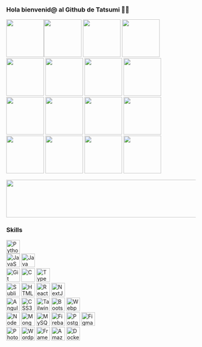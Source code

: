 ### Hola bienvenid@ al Github de Tatsumi 👋😄
<img class=" imga " src="https://media3.giphy.com/media/39BEINr27NNo9FnRAD/giphy.webp?cid=ecf05e473o6oaf8ml5m58yn7h8coa98hrxdgzzigpcdlkdrz&ep=v1_gifs_search&rid=giphy.webp&ct=g" width="100px " height="100" ><img class=" imga " src="https://media0.giphy.com/media/v1.Y2lkPTc5MGI3NjExYjc1MTljamwxbGxlNDhpeXNpbGpveGhqdDd2bW5tY3dpNjNkZ2FpcSZlcD12MV9naWZzX3NlYXJjaCZjdD1n/uHWzPe1dPgkEj2UXZb/giphy.webp" width="100px " height="100" >
<img class=" imga " src="https://media3.giphy.com/media/v1.Y2lkPTc5MGI3NjExYjc1MTljamwxbGxlNDhpeXNpbGpveGhqdDd2bW5tY3dpNjNkZ2FpcSZlcD12MV9naWZzX3NlYXJjaCZjdD1n/BDSZj7aLlvE7MXa90V/giphy.webp" width="100px " height="100" >
<img class=" imga " src="https://media1.giphy.com/media/gm847x3P3bJFhmwhxT/200.webp?cid=790b7611b7519cjl1lle48iysiljoxhjt7vmnmcwi63dgaiq&ep=v1_gifs_search&rid=200.webp&ct=g" width="100px " height="100" >
<img class=" imga " src="https://media1.giphy.com/media/3mJEekHXkjSCnWGTym/200.webp?cid=ecf05e47efdbp28alm9ekzdo7sjgewo9yxk9dblw0qaispvt&ep=v1_gifs_search&rid=200.webp&ct=g" width="100px " height="100" >
<img class=" imga " src="https://media1.giphy.com/media/3o6ZsZwsU65E0qcok8/giphy.webp?cid=ecf05e47vi5dc01lzpz3c2oifv2x2rublnq9mxgstsquaxw6&ep=v1_gifs_search&rid=giphy.webp&ct=g" width="100px " height="100" >
<img class=" imga " src="https://media1.giphy.com/media/IBawXRqkcH4ALM4ets/giphy.webp?cid=ecf05e47vi5dc01lzpz3c2oifv2x2rublnq9mxgstsquaxw6&ep=v1_gifs_search&rid=giphy.webp&ct=g" width="100px " height="100" >
<img class=" imga " src="https://media2.giphy.com/media/8XksvbhGUWKl2/giphy.webp?cid=ecf05e47guxdzujfcykz8ms7ebngt8v422qiurrjn2kzhdp9&ep=v1_gifs_search&rid=giphy.webp&ct=g" width="100px " height="100" > <!-- asd -->
<img class=" imga " src="https://media0.giphy.com/media/aDu75yr47iWvlwhBFa/giphy.webp?cid=ecf05e47jqch35ct672hsh67ivdfe3v8tu0j5js9axuwylt3&ep=v1_gifs_search&rid=giphy.webp&ct=g" width="100px " height="100" >
<img class=" imga " src="https://media2.giphy.com/media/lSpzYD1dQqnyDBay4n/giphy.webp?cid=ecf05e47rpd8usfm4wsbbjyan4q1gvq33ll2wcc4znnf5go8&ep=v1_gifs_search&rid=giphy.webp&ct=g" width="100px " height="100" >
<img class=" imga " src="https://media4.giphy.com/media/uSWjDaqhuJoAGzxbQK/giphy.webp?cid=ecf05e47dkqpxyn3sllcoy8xoaxfk27mo4gja3rxbiydygyl&ep=v1_gifs_search&rid=giphy.webp&ct=g" width="100px " height="100" >
<img class=" imga " src="https://media4.giphy.com/media/CLGi9Twe180EbNY2lK/giphy.webp?cid=ecf05e47famjwgrzjrlomqlz4gxt47llx1isbynt07p5dqem&ep=v1_gifs_search&rid=giphy.webp&ct=g" width="100px " height="100" >
<img class=" imga " src="https://media1.giphy.com/media/sLq0FbsrbGZhreiVJK/giphy.webp?cid=ecf05e47famjwgrzjrlomqlz4gxt47llx1isbynt07p5dqem&ep=v1_gifs_search&rid=giphy.webp&ct=g" width="100px " height="100" >
<img class=" imga " src="https://media0.giphy.com/media/cPZdap8PGhSvABr6xW/giphy.webp?cid=ecf05e47dx0bom11866rbbwue132zggbvt4bwyujhq67l61i&ep=v1_gifs_search&rid=giphy.webp&ct=g" width="100px " height="100" >
<img class=" imga " src="https://media4.giphy.com/media/ViHG6N1Zhq1A7tDwbF/giphy.webp?cid=ecf05e47dx0bom11866rbbwue132zggbvt4bwyujhq67l61i&ep=v1_gifs_search&rid=giphy.webp&ct=g" width="100px " height="100" >
<img class=" imga " src="https://media2.giphy.com/media/7eUfR3hhYgfdFC3sw1/giphy.webp?cid=ecf05e47famjwgrzjrlomqlz4gxt47llx1isbynt07p5dqem&ep=v1_gifs_search&rid=giphy.webp&ct=g" width="100px " height="100" >

<img class=" imga " src="https://media0.giphy.com/media/0fz5uNPHnoVHLEhAW2/100.webp?cid=ecf05e47jqch35ct672hsh67ivdfe3v8tu0j5js9axuwylt3&ep=v1_gifs_search&rid=100.webp&ct=g" width="780px " height="100">



### Skills <p align="right">
<a href="https://www.python.org/" target="_blank" rel="noreferrer"><img src="https://raw.githubusercontent.com/danielcranney/readme-generator/main/public/icons/skills/python-colored.svg" width="36" height="36" alt="Python" /></a><br>
<a href="https://developer.mozilla.org/en-US/docs/Web/JavaScript" target="_blank" rel="noreferrer"><img src="https://raw.githubusercontent.com/danielcranney/readme-generator/main/public/icons/skills/javascript-colored.svg" width="36" height="36" alt="JavaScript" /></a>
<a href="https://www.oracle.com/java/" target="_blank" rel="noreferrer"><img src="https://raw.githubusercontent.com/danielcranney/readme-generator/main/public/icons/skills/java-colored.svg" width="36" height="36" alt="Java" /></a><br>
<a href="https://git-scm.com/" target="_blank" rel="noreferrer"><img src="https://raw.githubusercontent.com/danielcranney/readme-generator/main/public/icons/skills/git-colored.svg" width="36" height="36" alt="Git" /></a>
<a href="https://docs.microsoft.com/en-us/cpp/?view=msvc-170" target="_blank" rel="noreferrer"><img src="https://raw.githubusercontent.com/danielcranney/readme-generator/main/public/icons/skills/c-colored.svg" width="36" height="36" alt="C" /></a>
<a href="https://www.typescriptlang.org/" target="_blank" rel="noreferrer"><img src="https://raw.githubusercontent.com/danielcranney/readme-generator/main/public/icons/skills/typescript-colored.svg" width="36" height="36" alt="TypeScript" /></a><br>
<a href="https://www.sublimetext.com/index2" target="_blank" rel="noreferrer"><img src="https://raw.githubusercontent.com/danielcranney/readme-generator/main/public/icons/skills/sublimetext.svg" width="36" height="36" alt="Sublime Text" /></a>
<a href="https://developer.mozilla.org/en-US/docs/Glossary/HTML5" target="_blank" rel="noreferrer"><img src="https://raw.githubusercontent.com/danielcranney/readme-generator/main/public/icons/skills/html5-colored.svg" width="36" height="36" alt="HTML5" /></a>
<a href="https://reactjs.org/" target="_blank" rel="noreferrer"><img src="https://raw.githubusercontent.com/danielcranney/readme-generator/main/public/icons/skills/react-colored.svg" width="36" height="36" alt="React" /></a>
<a href="https://nextjs.org/docs" target="_blank" rel="noreferrer"><img src="https://raw.githubusercontent.com/danielcranney/readme-generator/main/public/icons/skills/nextjs-colored.svg" width="36" height="36" alt="NextJs" /></a><br>
<a href="https://angular.io/" target="_blank" rel="noreferrer"><img src="https://raw.githubusercontent.com/danielcranney/readme-generator/main/public/icons/skills/angularjs-colored.svg" width="36" height="36" alt="Angular" /></a>
<a href="https://www.w3.org/TR/CSS/#css" target="_blank" rel="noreferrer"><img src="https://raw.githubusercontent.com/danielcranney/readme-generator/main/public/icons/skills/css3-colored.svg" width="36" height="36" alt="CSS3" /></a>
<a href="https://tailwindcss.com/" target="_blank" rel="noreferrer"><img src="https://raw.githubusercontent.com/danielcranney/readme-generator/main/public/icons/skills/tailwindcss-colored.svg" width="36" height="36" alt="TailwindCSS" /></a>
<a href="https://getbootstrap.com/" target="_blank" rel="noreferrer"><img src="https://raw.githubusercontent.com/danielcranney/readme-generator/main/public/icons/skills/bootstrap-colored.svg" width="36" height="36" alt="Bootstrap" /></a>
<a href="https://webpack.js.org/" target="_blank" rel="noreferrer"><img src="https://raw.githubusercontent.com/danielcranney/readme-generator/main/public/icons/skills/webpack-colored.svg" width="36" height="36" alt="Webpack" /></a><br>
<a href="https://nodejs.org/en/" target="_blank" rel="noreferrer"><img src="https://raw.githubusercontent.com/danielcranney/readme-generator/main/public/icons/skills/nodejs-colored.svg" width="36" height="36" alt="NodeJS" /></a>
<a href="https://www.mongodb.com/" target="_blank" rel="noreferrer"><img src="https://raw.githubusercontent.com/danielcranney/readme-generator/main/public/icons/skills/mongodb-colored.svg" width="36" height="36" alt="MongoDB" /></a>
<a href="https://www.mysql.com/" target="_blank" rel="noreferrer"><img src="https://raw.githubusercontent.com/danielcranney/readme-generator/main/public/icons/skills/mysql-colored.svg" width="36" height="36" alt="MySQL" /></a>
<a href="https://firebase.google.com/" target="_blank" rel="noreferrer"><img src="https://raw.githubusercontent.com/danielcranney/readme-generator/main/public/icons/skills/firebase-colored.svg" width="36" height="36" alt="Firebase" /></a>
<a href="https://www.postgresql.org/" target="_blank" rel="noreferrer"><img src="https://raw.githubusercontent.com/danielcranney/readme-generator/main/public/icons/skills/postgresql-colored.svg" width="36" height="36" alt="PostgreSQL" /></a>
<a href="https://www.figma.com/" target="_blank" rel="noreferrer"><img src="https://raw.githubusercontent.com/danielcranney/readme-generator/main/public/icons/skills/figma-colored.svg" width="36" height="36" alt="Figma" /></a><br>
<a href="https://www.adobe.com/uk/products/photoshop.html" target="_blank" rel="noreferrer"><img src="https://raw.githubusercontent.com/danielcranney/readme-generator/main/public/icons/skills/photoshop-colored.svg" width="36" height="36" alt="Photoshop" /></a>
<a href="https://wordpress.com" target="_blank" rel="noreferrer"><img src="https://raw.githubusercontent.com/danielcranney/readme-generator/main/public/icons/skills/wordpress-colored.svg" width="36" height="36" alt="Wordpress" /></a>
<a href="https://framer.com" target="_blank" rel="noreferrer"><img src="https://raw.githubusercontent.com/danielcranney/readme-generator/main/public/icons/skills/framer-colored.svg" width="36" height="36" alt="Framer" /></a>
<a href="https://aws.amazon.com" target="_blank" rel="noreferrer"><img src="https://raw.githubusercontent.com/danielcranney/readme-generator/main/public/icons/skills/aws-colored.svg" width="36" height="36" alt="Amazon Web Services" /></a>
<a href="https://www.docker.com/" target="_blank" rel="noreferrer"><img src="https://raw.githubusercontent.com/danielcranney/readme-generator/main/public/icons/skills/docker-colored.svg" width="36" height="36" alt="Docker" /></a>



<!--
**TatsumiDaku/TatsumiDaku** is a ✨ _special_ ✨ repository because its `README.md` (this file) appears on your GitHub profile.

Here are some ideas to get you started:

- 🔭 I’m currently working on ...
- 🌱 I’m currently learning ...
- 👯 I’m looking to collaborate on ...
- 🤔 I’m looking for help with ...
- 💬 Ask me about ...
- 📫 How to reach me: ...
- 😄 Pronouns: ...
- ⚡ Fun fact: ...
-->
